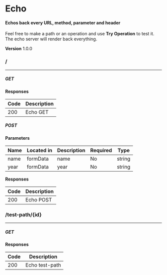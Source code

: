 Echo
====
#### Echos back every URL, method, parameter and header
Feel free to make a path or an operation and use **Try Operation** to test it. The echo server will
render back everything.


**Version** 1.0.0
### /
---
##### ***GET***
**Responses**

| Code | Description |
| ---- | ----------- |
| 200 | Echo GET |

##### ***POST***
**Parameters**

| Name | Located in | Description | Required | Type |
| ---- | ---------- | ----------- | -------- | ---- |
| name | formData | name | No | string |
| year | formData | year | No | string |

**Responses**

| Code | Description |
| ---- | ----------- |
| 200 | Echo POST |

### /test-path/{id}
---
##### ***GET***
**Responses**

| Code | Description |
| ---- | ----------- |
| 200 | Echo test-path |
